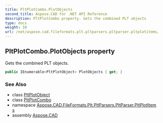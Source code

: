 ```yaml
---
title: PltPlotCombo.PlotObjects
second_title: Aspose.CAD for .NET API Reference
description: PltPlotCombo property. Gets the combined PLT objects
type: docs
weight: 10
url: /net/aspose.cad.fileformats.plt.pltparsers.pltparser.pltplotitems/pltplotcombo/plotobjects/
---
```

## PltPlotCombo.PlotObjects property

Gets the combined PLT objects.

```csharp
public IEnumerable<PltPlotObject> PlotObjects { get; }
```

### See Also

* class [PltPlotObject](../../pltplotobject/)
* class [PltPlotCombo](../)
* namespace [Aspose.CAD.FileFormats.Plt.PltParsers.PltParser.PltPlotItems](../../pltplotcombo/)
* assembly [Aspose.CAD](../../../)


